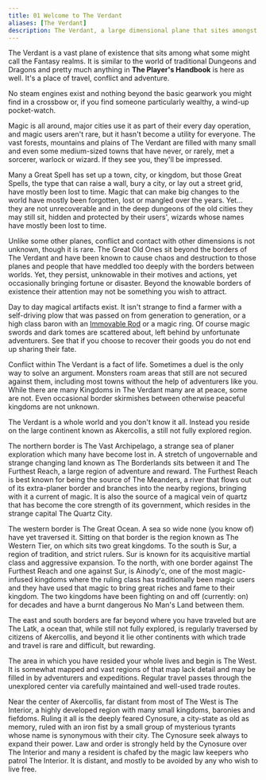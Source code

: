 ```yaml
---
title: 01 Welcome to The Verdant
aliases: [The Verdant]
description: The Verdant, a large dimensional plane that sites amongst many a fantasy realm and just outside the eye of The Old Ones... for now. 
---
```


The Verdant is a vast plane of existence that sits among what some might call the Fantasy realms. It is similar to the world of traditional Dungeons and Dragons and pretty much anything in **The Player's Handbook** is here as well. It's a place of travel, conflict and adventure. 

No steam engines exist and nothing beyond the basic gearwork you might find in a crossbow or, if you find someone particularly wealthy, a wind-up pocket-watch. 

Magic is all around, major cities use it as part of their every day operation, and magic users aren't rare, but it hasn't become a utility for everyone. The vast forests, mountains and plains of The Verdant are filled with many small and even some medium-sized towns that have never, or rarely, met a sorcerer, warlock or wizard. If they see you, they'll be impressed. 

Many a Great Spell has set up a town, city, or kingdom, but those Great Spells, the type that can raise a wall, bury a city, or lay out a street grid, have mostly been lost to time. Magic that can make big changes to the world have mostly been forgotten, lost or mangled over the years. Yet... they are not unrecoverable and in the deep dungeons of the old cities they may still sit, hidden and protected by their users', wizards whose names have mostly been lost to time. 

Unlike some other planes, conflict and contact with other dimensions is not unknown, though it is rare. The Great Old Ones sit beyond the borders of The Verdant and have been known to cause chaos and destruction to those planes and people that have meddled too deeply with the borders between worlds. Yet, they persist, unknowable in their motives and actions, yet occasionally bringing fortune or disaster. Beyond the knowable borders of existence their attention may not be something you wish to attract. 

Day to day magical artifacts exist. It isn't strange to find a farmer with a self-driving plow that was passed on from generation to generation, or a high class baron with an [Immovable Rod](http://dnd5e.wikidot.com/wondrous-items:immovable-rod) or a magic ring. Of course magic swords and dark tomes are scattered about, left behind by unfortunate adventurers. See that if you choose to recover their goods you do not end up sharing their fate. 

Conflict within The Verdant is a fact of life. Sometimes a duel is the only way to solve an argument. Monsters roam areas that still are not secured against them, including most towns without the help of adventurers like you. While there are many Kingdoms in The Verdant many are at peace, some are not. Even occasional border skirmishes between otherwise peaceful kingdoms are not unknown.

The Verdant is a whole world and you don't know it all. Instead you reside on the large continent known as Akercollis, a still not fully explored region.

The northern border is The Vast Archipelago, a strange sea of planer exploration which many have become lost in. A stretch of ungovernable and strange changing land known as The Borderlands sits between it and The Furthest Reach, a large region of adventure and reward. The Furthest Reach is best known for being the source of The Meanders, a river that flows out of its extra-planer border and branches into the nearby regions, bringing with it a current of magic. It is also the source of a magical vein of quartz that has become the core strength of its government, which resides in the strange capital The Quartz City. 

The western border is The Great Ocean. A sea so wide none (you know of) have yet traversed it. Sitting on that border is the region known as The Western Tier, on which sits two great kingdoms. To the south is Sur, a region of tradition, and strict rulers. Sur is known for its acquisitive martial class and aggressive expansion. To the north, with one border against The Furthest Reach and one against Sur, is Ainody'c, one of the most magic-infused kingdoms where the ruling class has traditionally been magic users and they have used that magic to bring great riches and fame to their kingdom. The two kingdoms have been fighting on and off (currently: on) for decades and have a burnt dangerous No Man's Land between them. 

The east and south borders are far beyond where you have traveled but are The Latk, a ocean that, while still not fully explored, is regularly traversed by citizens of Akercollis, and beyond it lie other continents with which trade and travel is rare and difficult, but rewarding. 

The area in which you have resided your whole lives and begin is The West. It is somewhat mapped and vast regions of that map lack detail and may be filled in by adventurers and expeditions. Regular travel passes through the unexplored center via carefully maintained and well-used trade routes. 

Near the center of Akercollis, far distant from most of The West is The Interior, a highly developed region with many small kingdoms, baronies and fiefdoms. Ruling it all is the deeply feared Cynosure, a city-state as old as memory, ruled with an iron fist by a small group of mysterious tyrants whose name is synonymous with their city. The Cynosure seek always to expand their power. Law and order is strongly held by the Cynosure over The Interior and many a resident is chafed by the magic law keepers who patrol The Interior. It is distant, and mostly to be avoided by any who wish to live free.
